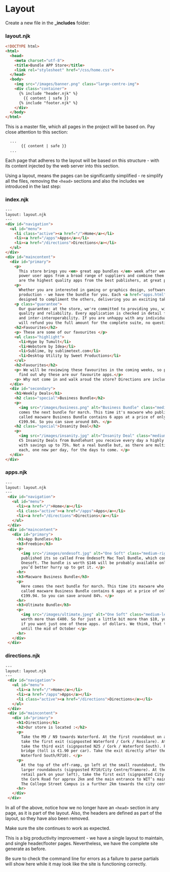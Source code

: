 # Layout

Create a new file in the **_includes** folder:

### layout.njk

```html
<!DOCTYPE html>
<html>
  <head>
    <meta charset="utf-8">
    <title>Bundle APP Store</title>
    <link rel="stylesheet" href="/css/home.css">
  </head>
  <body>
    <img src="/images/banner.png" class="large-centre-img">
    <div class="container">
      {% include "header.njk" %}
        {{ content | safe }}
      {% include "footer.njk" %}
    </div>
  </body>
</html>
```

This is a master file, which all pages in the project will be based on. Pay close attention to this section:

```html
  ...
       {{ content | safe }}
  ...
```

Each page that adheres to the layout will be based on this structure - with its content injected by the web server into this section.

Using a layout, means the pages can be significantly simplified - re simplify all the files, removing the `<head>` sections and also the includes we introduced in the last step:

### index.njk

```html
---
layout: layout.njk
---
<div id="navigation">
  <ul id="menu">
    <li class="active"><a href="/">Home</a></li>
    <li><a href="/apps">Apps</a></li>
    <li><a href="/directions">Directions</a></li>
  </ul>
</div>
<div id="maincontent">
  <div id="primary">
    <p>
      This store brings you <em> great app bundles </em> week after week. We select the best
      power user apps from a broad range of suppliers and combine them into great deals. These
      are the highest quality apps from the best publishers, at great prices. </p>
    <p>
      Whether you are interested in gaming or graphics design, software development or media
      production - we have the bundle for you. Each <a href="apps.html">app bundle</a> is
      designed to compliment the others, delivering you an exciting take on a scene. </p>
    <p class="guarantee">
      Our guarantee: at the store, we're committed to providing you, with an exceptional
      quality and reliability. Every application is checked in detail for stability, usability
      and inter-interoperability. If you are unhappy with any individual app in a bundle we
      will refund you the full amount for the complete suite, no questions asked. </p>
    <h2>Favourites</h2>
    <p> These are some of our favourites </p>
    <ul class="highlight">
      <li>Hype by Tumult</li>
      <li>Webstorm by Idea</li>
      <li>Sublime, by sublimetext.com</li>
      <li>Desktop Utility by Sweet Productions</li>
    </ul>
    <h2>Favourites</h2>
    <p> We will be reviewing these favourites in the coming weeks, so please check in again to
      find out why these are our favourite apps.</p>
    <p> Why not come in and walk aroud the store? Directions are included below. </p>
  </div>
  <div id="secondary">
    <h1>Weekly Deals</h1>
    <h2 class="special">Business Bundle</h2>
    <p>
      <img src="/images/business.png" alt="Business Bundle" class="medium-right-img"> Here
      comes the next bundle for march. This time it's macware who publish a bundle. The so
      called macware Business Bundle contains 6 apps at a price of only €29.99 instead of
      €199.94. So you can save around 84%. </p>
    <h2 class="special">Insanity Deal</h2>
    <p>
      <img src="/images/insanity.jpg" alt="Insanity Deal" class="medium-left-img"> With the new
      €5 Insanity Deals from Bundlehunt you receive every day a highly reduced app for €5 only
      with savings up to 75%. Not a real bundle but, as there are multiple apps for only €5
      each, one new per day, for the days to come. </p>
  </div>
</div>
```

### apps.njk

```html
---
layout: layout.njk
---
 <div id="navigation">
   <ul id="menu">
     <li><a href="/">Home</a></li>
     <li class="active"><a href="/apps">Apps</a></li>
     <li><a href="/directions">Directions</a></li>
   </ul>
 </div>
 <div id="maincontent">
   <div id="primary">
     <h1>App Bundles</h1>
     <h3>Freebie</h3>
     <p>
       <img src="/images/ondesoft.jpg" alt="One Soft" class="medium-right-img"> Stacksocial just
       published its so called Free Ondesoft Mac Tool Bundle, which contains 5 apps from
       Onesoft. The bundle is worth $146 will be probably available only a couple of days so
       you’d better hurry up to get it. </p>
     <hr>
     <h3>Macware Business Bundle</h3>
     <p>
       Here comes the next bundle for march. This time its macware who publish a bundle. The so
       called macware Business Bundle contains 6 apps at a price of only €29.99 instead of
       €199.94. So you can save around 84%. </p>
     <hr>
     <h3>Ultimate Bundle</h3>
     <p>
       <img src="/images/ultimate.jpeg" alt="One Soft" class="medium-left-img"> This bundle is
       worth more than €400. So for just a little bit more than $10, you can make your bargain
       if you want just one of these apps. of dollars. We think, that the bundle will be online
       until the mid of October </p>
     <hr>
   </div>
 </div>
```

### directions.njk

```html
---
layout: layout.njk
---
 <div id="navigation">
   <ul id="menu">
     <li><a href="/">Home</a></li>
     <li><a href="/apps">Apps</a></li>
     <li class="active"><a href="/directions">Directions</a></li>
   </ul>
 </div>
 <div id="maincontent">
   <div id="primary">
     <h1>Directions</h1>
     <h2>Our store is located :</h2>
     <p>
       Take the M9 / N9 towards Waterford. At the first roundabout on approach to Waterford,
       take the first exit (signposted Waterford / Cork / Rosslare). At the next roundabout,
       take the third exit (signposted N25 / Cork / Waterford South). Proceed through the toll
       bridge (toll is €1.90 per car). Take the exit directly after the toll bridge (signposted
       Waterford South/R710). </p>
     <p>
       At the top of the off-ramp, go left at the small roundabout, then straight through two
       larger roundabouts (signposted R710/City Centre/Tramore). At the next roundabout (
       retail park on your left), take the first exit (signposted City Centre). Proceed down
       the Cork Road for approx 2km and the main entrance to WIT’s main campus is on the left.
       The College Street Campus is a further 2km towards the city centre on the left. </p>
     <hr>
   </div>
 </div>
```

In all of the above, notice how we no longer have an `<head>` section in any page, as it is part of the layout. Also, the headers are defined as part of the layout, so they have also been removed.

Make sure the site continues to work as expected.

This is a big productivity improvement - we have a single layout to maintain, and single header/footer pages. Nevertheless, we have the complete site generate as before.

Be sure to check the command line for errors as a failure to parse partials will show here while it may look like the site is functioning correctly.
